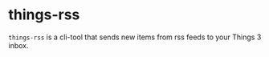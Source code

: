 # things-rss

`things-rss` is a cli-tool that sends new items from rss feeds to your Things 3
inbox.
